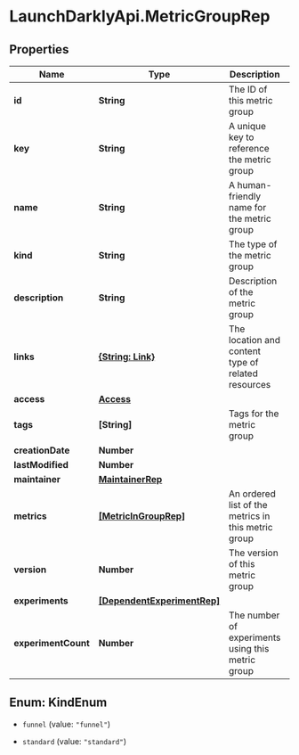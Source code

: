 # LaunchDarklyApi.MetricGroupRep

## Properties

Name | Type | Description | Notes
------------ | ------------- | ------------- | -------------
**id** | **String** | The ID of this metric group | 
**key** | **String** | A unique key to reference the metric group | 
**name** | **String** | A human-friendly name for the metric group | 
**kind** | **String** | The type of the metric group | 
**description** | **String** | Description of the metric group | [optional] 
**links** | [**{String: Link}**](Link.md) | The location and content type of related resources | 
**access** | [**Access**](Access.md) |  | [optional] 
**tags** | **[String]** | Tags for the metric group | 
**creationDate** | **Number** |  | 
**lastModified** | **Number** |  | 
**maintainer** | [**MaintainerRep**](MaintainerRep.md) |  | 
**metrics** | [**[MetricInGroupRep]**](MetricInGroupRep.md) | An ordered list of the metrics in this metric group | 
**version** | **Number** | The version of this metric group | 
**experiments** | [**[DependentExperimentRep]**](DependentExperimentRep.md) |  | [optional] 
**experimentCount** | **Number** | The number of experiments using this metric group | [optional] 



## Enum: KindEnum


* `funnel` (value: `"funnel"`)

* `standard` (value: `"standard"`)




